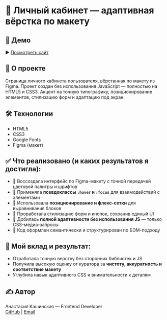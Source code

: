 # 👤 Личный кабинет — адаптивная вёрстка по макету

## 🔗 Демо
▶ [Посмотреть сайт](https://anastezia-drgru-22.github.io/user_desk/)

## 📌 О проекте
Страница личного кабинета пользователя, вёрстанная по макету из Figma. Проект создан без использования JavaScript — полностью на HTML5 и CSS3. Акцент на точную типографику, позиционирование элементов, стилизацию форм и адаптацию под экран.

## 🛠 Технологии
- HTML5  
- CSS3  
- Google Fonts  
- Figma (макет)

## ✅ Что реализовано (и каких результатов я достигла):
- 🔹 Воссоздала интерфейс по Figma-макету с точной передачей цветовой палитры и шрифтов
- 🔹 Применяла **псевдоклассы `:hover` и `:focus`** для взаимодействий с элементами
- 🔹 Использовала **позиционирование и флекс-сетки** для выравнивания блоков
- 🔹 Проработала стилизацию форм и кнопок, сохранив единый UI
- 🔹 Добилась **полной адаптивности без использования JS** — только CSS-медиа-запросы
- 🔹 Код оформлен семантически и структурирован по БЭМ-подходу

## 🎯 Мой вклад и результат:
- Отработала точную верстку без сторонних библиотек и JS
- Получила высокую оценку от куратора за **чистоту, аккуратность и соответствие макету**
- Углубила навык адаптивного CSS и внимательности к деталям

## ✍️ Автор
Анастасия Кашинская — Frontend Developer  
[GitHub](https://github.com/Anastezia-drgru-22) | [Email](mailto:nastya-kashinskaya@yandex.ru)

